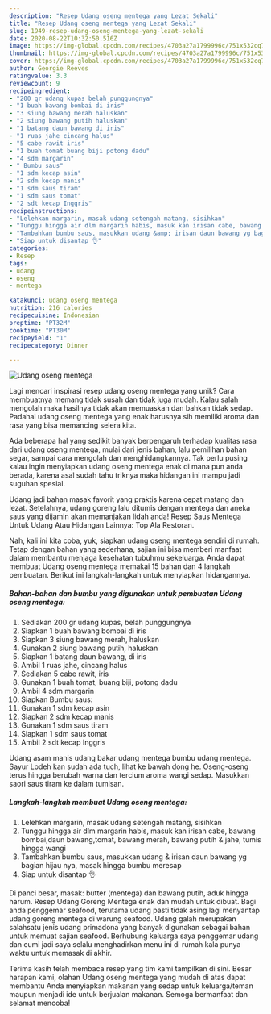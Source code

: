 ```yaml
---
description: "Resep Udang oseng mentega yang Lezat Sekali"
title: "Resep Udang oseng mentega yang Lezat Sekali"
slug: 1949-resep-udang-oseng-mentega-yang-lezat-sekali
date: 2020-08-22T10:32:50.516Z
image: https://img-global.cpcdn.com/recipes/4703a27a1799996c/751x532cq70/udang-oseng-mentega-foto-resep-utama.jpg
thumbnail: https://img-global.cpcdn.com/recipes/4703a27a1799996c/751x532cq70/udang-oseng-mentega-foto-resep-utama.jpg
cover: https://img-global.cpcdn.com/recipes/4703a27a1799996c/751x532cq70/udang-oseng-mentega-foto-resep-utama.jpg
author: Georgie Reeves
ratingvalue: 3.3
reviewcount: 9
recipeingredient:
- "200 gr udang kupas belah punggungnya"
- "1 buah bawang bombai di iris"
- "3 siung bawang merah haluskan"
- "2 siung bawang putih haluskan"
- "1 batang daun bawang di iris"
- "1 ruas jahe cincang halus"
- "5 cabe rawit iris"
- "1 buah tomat buang biji potong dadu"
- "4 sdm margarin"
- " Bumbu saus"
- "1 sdm kecap asin"
- "2 sdm kecap manis"
- "1 sdm saus tiram"
- "1 sdm saus tomat"
- "2 sdt kecap Inggris"
recipeinstructions:
- "Lelehkan margarin, masak udang setengah matang, sisihkan"
- "Tunggu hingga air dlm margarin habis, masuk kan irisan cabe, bawang bombai,daun bawang,tomat, bawang merah, bawang putih &amp; jahe, tumis hingga wangi"
- "Tambahkan bumbu saus, masukkan udang &amp; irisan daun bawang yg bagian hijau nya, masak hingga bumbu meresap"
- "Siap untuk disantap 👌"
categories:
- Resep
tags:
- udang
- oseng
- mentega

katakunci: udang oseng mentega 
nutrition: 216 calories
recipecuisine: Indonesian
preptime: "PT32M"
cooktime: "PT30M"
recipeyield: "1"
recipecategory: Dinner

---
```



![Udang oseng mentega](https://img-global.cpcdn.com/recipes/4703a27a1799996c/751x532cq70/udang-oseng-mentega-foto-resep-utama.jpg)

Lagi mencari inspirasi resep udang oseng mentega yang unik? Cara membuatnya memang tidak susah dan tidak juga mudah. Kalau salah mengolah maka hasilnya tidak akan memuaskan dan bahkan tidak sedap. Padahal udang oseng mentega yang enak harusnya sih memiliki aroma dan rasa yang bisa memancing selera kita.

Ada beberapa hal yang sedikit banyak berpengaruh terhadap kualitas rasa dari udang oseng mentega, mulai dari jenis bahan, lalu pemilihan bahan segar, sampai cara mengolah dan menghidangkannya. Tak perlu pusing kalau ingin menyiapkan udang oseng mentega enak di mana pun anda berada, karena asal sudah tahu triknya maka hidangan ini mampu jadi suguhan spesial.

Udang jadi bahan masak favorit yang praktis karena cepat matang dan lezat. Setelahnya, udang goreng lalu ditumis dengan mentega dan aneka saus yang dijamin akan memanjakan lidah anda! Resep Saus Mentega Untuk Udang Atau Hidangan Lainnya: Top Ala Restoran.


Nah, kali ini kita coba, yuk, siapkan udang oseng mentega sendiri di rumah. Tetap dengan bahan yang sederhana, sajian ini bisa memberi manfaat dalam membantu menjaga kesehatan tubuhmu sekeluarga. Anda dapat membuat Udang oseng mentega memakai 15 bahan dan 4 langkah pembuatan. Berikut ini langkah-langkah untuk menyiapkan hidangannya.

<!--inarticleads1-->

##### Bahan-bahan dan bumbu yang digunakan untuk pembuatan Udang oseng mentega:

1. Sediakan 200 gr udang kupas, belah punggungnya
1. Siapkan 1 buah bawang bombai di iris
1. Siapkan 3 siung bawang merah, haluskan
1. Gunakan 2 siung bawang putih, haluskan
1. Siapkan 1 batang daun bawang, di iris
1. Ambil 1 ruas jahe, cincang halus
1. Sediakan 5 cabe rawit, iris
1. Gunakan 1 buah tomat, buang biji, potong dadu
1. Ambil 4 sdm margarin
1. Siapkan  Bumbu saus:
1. Gunakan 1 sdm kecap asin
1. Siapkan 2 sdm kecap manis
1. Gunakan 1 sdm saus tiram
1. Siapkan 1 sdm saus tomat
1. Ambil 2 sdt kecap Inggris


Udang asam manis udang bakar udang mentega bumbu udang mentega. Sayur Lodeh kan sudah ada tuch, lihat ke bawah dong he. Oseng-oseng terus hingga berubah warna dan tercium aroma wangi sedap. Masukkan saori saus tiram ke dalam tumisan. 

<!--inarticleads2-->

##### Langkah-langkah membuat Udang oseng mentega:

1. Lelehkan margarin, masak udang setengah matang, sisihkan
1. Tunggu hingga air dlm margarin habis, masuk kan irisan cabe, bawang bombai,daun bawang,tomat, bawang merah, bawang putih &amp; jahe, tumis hingga wangi
1. Tambahkan bumbu saus, masukkan udang &amp; irisan daun bawang yg bagian hijau nya, masak hingga bumbu meresap
1. Siap untuk disantap 👌


Di panci besar, masak: butter (mentega) dan bawang putih, aduk hingga harum. Resep Udang Goreng Mentega enak dan mudah untuk dibuat. Bagi anda penggemar seafood, terutama udang pasti tidak asing lagi menyantap udang goreng mentega di warung seafood. Udang galah merupakan salahsatu jenis udang primadona yang banyak digunakan sebagai bahan untuk memuat sajian seafood. Berhubung keluarga saya penggemar udang dan cumi jadi saya selalu menghadirkan menu ini di rumah kala punya waktu untuk memasak di akhir. 

Terima kasih telah membaca resep yang tim kami tampilkan di sini. Besar harapan kami, olahan Udang oseng mentega yang mudah di atas dapat membantu Anda menyiapkan makanan yang sedap untuk keluarga/teman maupun menjadi ide untuk berjualan makanan. Semoga bermanfaat dan selamat mencoba!
